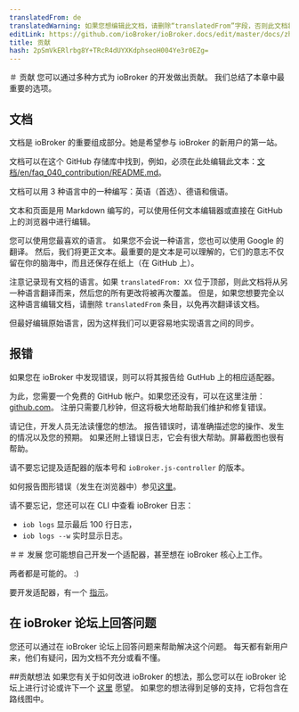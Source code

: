 ```yaml
---
translatedFrom: de
translatedWarning: 如果您想编辑此文档，请删除“translatedFrom”字段，否则此文档将再次自动翻译
editLink: https://github.com/ioBroker/ioBroker.docs/edit/master/docs/zh-cn/faq/_040_contibution/README.md
title: 贡献
hash: 2pSmVkERlrbg8Y+TRcR4dUYXKdphseoH004Ye3r0EZg=
---
```

＃ 贡献
您可以通过多种方式为 ioBroker 的开发做出贡献。
我们总结了本章中最重要的选项。

## 文档
文档是 ioBroker 的重要组成部分。她是希望参与 ioBroker 的新用户的第一站。

文档可以在这个 GitHub 存储库中找到，例如，必须在此处编辑此文本：[文档/en/faq_040_contribution/README.md](https://github.com/ioBroker/ioBroker.docs/blob/master/docs/de/faq/_040_contibution/README.md)。

文档可以用 3 种语言中的一种编写：英语（首选）、德语和俄语。

文本和页面是用 Markdown 编写的，可以使用任何文本编辑器或直接在 GitHub 上的浏览器中进行编辑。

您可以使用您最喜欢的语言。
如果您不会说一种语言，您也可以使用 Google 的翻译。
然后，我们将更正文本。最重要的是文本是可以理解的，它们的意志不仅留在你的脑海中，而且还保存在纸上（在 GitHub 上）。

注意记录现有文档的语言。如果 `translatedFrom: XX` 位于顶部，则此文档将从另一种语言翻译而来，然后您的所有更改将被再次覆盖。
但是，如果您想要完全以这种语言编辑文档，请删除 `translatedFrom` 条目，以免再次翻译该文档。

但最好编辑原始语言，因为这样我们可以更容易地实现语言之间的同步。

## 报错
如果您在 ioBroker 中发现错误，则可以将其报告给 GutHub 上的相应适配器。

为此，您需要一个免费的 GitHub 帐户。如果您还没有，可以在这里注册：[github.com](https://github.com)。
注册只需要几秒钟，但这将极大地帮助我们维护和修复错误。

请记住，开发人员无法读懂您的想法。
报告错误时，请准确描述您的操作、发生的情况以及您的预期。
如果还附上错误日志，它会有很大帮助。屏幕截图也很有帮助。

请不要忘记提及适配器的版本号和 `ioBroker.js-controller` 的版本。

如何报告图形错误（发生在浏览器中）参见[这里](#fehlerindergrafischeoberflchemelden)。

请不要忘记，您还可以在 CLI 中查看 ioBroker 日志：

- `iob logs` 显示最后 100 行日志，
- `iob logs --w` 实时显示日志。

＃＃ 发展
您可能想自己开发一个适配器，甚至想在 ioBroker 核心上工作。

两者都是可能的。 :)

要开发适配器，有一个 [指示](../dev/adapterdev.md)。

## 在 ioBroker 论坛上回答问题
您还可以通过在 ioBroker 论坛上回答问题来帮助解决这个问题。
每天都有新用户来，他们有疑问，因为文档不充分或看不懂。

##贡献想法
如果您有关于如何改进 ioBroker 的想法，那么您可以在 ioBroker 论坛上进行讨论或许下一个 [这里](https://github.com/ioBroker/AdapterRequests/issues?q=is%3Aissue+sort%3Areactions-%2B1-desc+is%3Aopen) 愿望。
如果您的想法得到足够的支持，它将包含在路线图中。